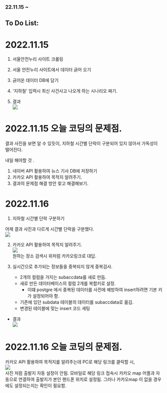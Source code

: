 ### 22.11.15 ~ 
## To Do List:
# 2022.11.15


1. 서울안전누리 사이트 크롤링


2. 서울 안전누리 사이트에서 데이터 긁어 오기


3. 긁어온 데이터 DB에 담기


4. '지하철' 입력시 최신 사건사고 나오게 하는 시나리오 짜기.

5. 결과 <br/>
![](2022-11-16-10-31-43.png)

# 2022.11.15 오늘 코딩의 문제점.
결과 사진을 보면 알 수 있듯이, 지하철 시간별 단락이 구분되어 있지 않아서 가독성이 떨어진다.


내일 해야할 것 .
1. 네이버 API 활용하여 뉴스 기사 DB에 저장하기
2. 카카오 API 활용하여 목적지 알려주기.
3. 결과의 문제점 해결 방안 찾고 해결해보기.


# 2022.11.16

1.  지하철 시간별 단락 구분하기

어제 결과 사진과 다르게 시간별 단락을 구분했다. <br/>
![](2022-11-16-14-49-20.png)

2.  카카오 API 활용하여 목적지 알려주기. <br/>
![](2022-11-16-15-00-58.png)
<br/>원하는 장소 검색시 위처럼 카카오링크로 대답.

3. 실시간으로 추가되는 정보들을 중복되지 않게 중복검사.
    - 2개의 컬럼을 가지는 subaccdata를 새로 만듬.
    - 새로 만든 데이터베이스의 컬럼 2개를 복합키로 설정.
        + 이떄 postgre 에서 중복된 데이터를 사전에 예방하여 insert하려면 기본 키가 설정되어야 함.
    - 기존에 있던 subdata 테이블의 데이터를 subaccdata로 옮김.
    - 변경된 테이블에 맞는 insert 코드 세팅
- 결과 <br/>
![](2022-11-16-16-22-52.png)
# 2022.11.16 오늘 코딩의 문제점.
카카오 API 활용하여 목적지를 알려주는데 PC로 해당 링크를 클릭할 시, <br/> ![](2022-11-16-15-01-33.png)  <br/>사진 처럼 출발지 자동 설정이 안됨.
모바일로 해당 링크 접속시 카카오 map 어플과 자동으로 연결하여 출발지가 본인 핸드폰 위치로 설정됨. 그러나 카카오map 이 없을 경우에도 설정되는지는 확인이 필요함.